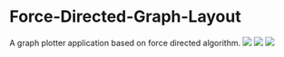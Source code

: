 # Force-Directed-Graph-Layout
A graph plotter application based on force directed algorithm.
![](ChoudharyRamesh.github.io/Gifs/FDGL1.gif)
![](ChoudharyRamesh.github.io/Gifs/FDGL2.gif)
![](ChoudharyRamesh.github.io/Gifs/FDGL3.gif)
